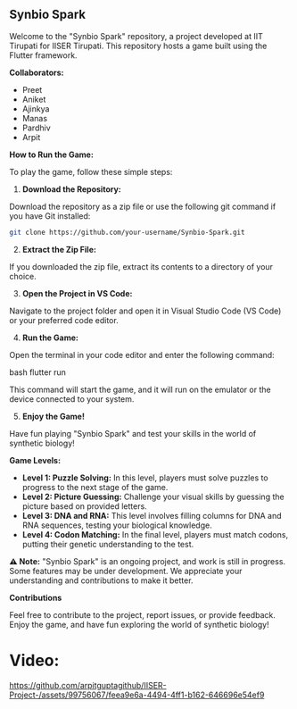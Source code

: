 ## Synbio Spark

Welcome to the "Synbio Spark" repository, a project developed at IIT Tirupati for IISER Tirupati. This repository hosts a game built using the Flutter framework.

**Collaborators:**

* Preet
* Aniket
* Ajinkya
* Manas
* Pardhiv
* Arpit

**How to Run the Game:**

To play the game, follow these simple steps:

1. **Download the Repository:**

Download the repository as a zip file or use the following git command if you have Git installed:

```bash
git clone https://github.com/your-username/Synbio-Spark.git
```

2. **Extract the Zip File:**

If you downloaded the zip file, extract its contents to a directory of your choice.

3. **Open the Project in VS Code:**

Navigate to the project folder and open it in Visual Studio Code (VS Code) or your preferred code editor.

4. **Run the Game:**

Open the terminal in your code editor and enter the following command:

bash
flutter run


This command will start the game, and it will run on the emulator or the device connected to your system.

5. **Enjoy the Game!**

Have fun playing "Synbio Spark" and test your skills in the world of synthetic biology!

**Game Levels:**

* **Level 1: Puzzle Solving:** In this level, players must solve puzzles to progress to the next stage of the game.
* **Level 2: Picture Guessing:** Challenge your visual skills by guessing the picture based on provided letters.
* **Level 3: DNA and RNA:** This level involves filling columns for DNA and RNA sequences, testing your biological knowledge.
* **Level 4: Codon Matching:** In the final level, players must match codons, putting their genetic understanding to the test.

**⚠️ Note:** "Synbio Spark" is an ongoing project, and work is still in progress. Some features may be under development. We appreciate your understanding and contributions to make it better.

**Contributions**

Feel free to contribute to the project, report issues, or provide feedback. Enjoy the game, and have fun exploring the world of synthetic biology!

# Video: 


https://github.com/arpitguptagithub/IISER-Project-/assets/99756067/feea9e6a-4494-4ff1-b162-646696e54ef9


